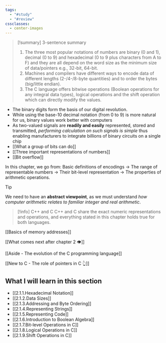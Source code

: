 ```yaml
---
tags:
  - "#study"
  - "#review"
cssclasses:
  - center-images
---
```


> [!summary] 3-sentence summary
> 1. The three most popular notations of numbers are binary (0 and 1), decimal (0 to 9) and hexadecimal (0 to 9 plus characters from A to F) and they are all depend on the word size as the minimum size of data/pointers e.g., 32-bit, 64-bit.
> 2. Machines and compilers have different ways to encode data of different lengths (2-/4-/8-byte quantities) and to order the bytes (big/little endian).
> 3. The C language offers bitwise operations (Boolean operations for any integral data types), logical operations and the shift operation which can directly modify the values.



- The binary digits form the basis of our digital revolution.
- While using the base-10 decimal notation (from 0 to 9) is more natural for us, binary values work better with computers
- As two-valued signals are **readily and easily** represented, stored and transmitted, *performing calculation on such signals is simple* thus enabling manufacturers to integrate billions of binary circuits on a single chip
- [[What a group of bits can do]]
- [[Three important representations of numbers]]
- [[Bit overflow]]


In this chapter, we go from: Basic definitions of encodings → The range of representable numbers → Their bit-level representation → The properties of arithmetic operations.


> [!tip] 
> We need to have an **abstract viewpoint**, as we must understand *how computer arithmetic relates to familiar integer and real arithmetic*.



> [!info] C++ and C
> C++ and C share the exact numeric representations and operations, and everything stated in this chapter holds true for both languages.


[[Basics of memory addresses]]

[[What comes next after chapter 2 👁️]]

[[Aside - The evolution of the C programming language]]

[[New to C - The role of pointers in C 👆]]

## What I will learn in this section

- [[2.1.1.Hexadecimal Notation]]
- [[2.1.2.Data Sizes]]
- [[2.1.3.Addressing and Byte Ordering]]
- [[2.1.4.Representing Strings]]
- [[2.1.5.Representing Code]]
- [[2.1.6.Introduction to Boolean Algebra]]
- [[2.1.7.Bit-level Operations in C]]
- [[2.1.8.Logical Operations in C]]
- [[2.1.9.Shift Operations in C]]